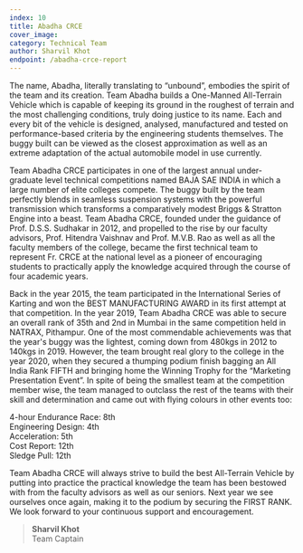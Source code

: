 ```yaml
---
index: 10
title: Abadha CRCE  
cover_image:
category: Technical Team
author: Sharvil Khot
endpoint: /abadha-crce-report
---
```


The name, Abadha, literally translating to “unbound”, embodies the spirit of the team and its creation. Team Abadha builds a One-Manned All-Terrain Vehicle which is capable of keeping its ground in the roughest of terrain and the most challenging conditions, truly doing justice to its name. Each and every bit of the vehicle is designed, analysed, manufactured and tested on performance-based criteria by the engineering students themselves. The buggy built can be viewed as the closest approximation as well as an extreme adaptation of the actual automobile model in use currently.

Team Abadha CRCE participates in one of the largest annual under-graduate level technical competitions named BAJA SAE INDIA in which a large number of elite colleges compete. The buggy built by the team perfectly blends in seamless suspension systems with the powerful transmission which transforms a comparatively modest Briggs & Stratton Engine into a beast. Team Abadha CRCE, founded under the guidance of Prof. D.S.S. Sudhakar in 2012, and propelled to the rise by our faculty advisors, Prof. Hitendra Vaishnav and Prof. M.V.B. Rao as well as all the faculty members of the college, became the first technical team to represent Fr. CRCE at the national level as a pioneer of encouraging students to practically apply the knowledge acquired through the course of four academic years.

Back in the year 2015, the team participated in the International Series of Karting and won the BEST MANUFACTURING AWARD in its first attempt at that competition. In the year 2019, Team Abadha CRCE was able to secure an overall rank of 35th and 2nd in Mumbai in the same competition held in NATRAX, Pithampur. One of the most commendable achievements was that the year's buggy was the lightest, coming down from 480kgs in 2012 to 140kgs in 2019. However, the team brought real glory to the college in the year 2020, when they secured a thumping podium finish bagging an All India Rank FIFTH and bringing home the Winning Trophy for the “Marketing Presentation Event”. In spite of being the smallest team at the competition member wise, the team managed to outclass the rest of the teams with their skill and determination and came out with flying colours in other events too:

4-hour Endurance Race: 8th<br>
Engineering Design: 4th<br>
Acceleration: 5th<br>
Cost Report: 12th<br>
Sledge Pull: 12th<br>

Team Abadha CRCE will always strive to build the best All-Terrain Vehicle by putting into practice the practical knowledge the team has been bestowed with from the faculty advisors as well as our seniors. Next year we see ourselves once again, making it to the podium by securing the FIRST RANK. We look forward to your continuous support and encouragement.

> **Sharvil Khot**<br>
> Team Captain
